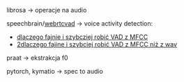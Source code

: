 librosa -> operacje na audio

speechbrain/[webrtcvad](https://pypi.org/project/webrtcvad/) -> voice activity detection: 
- [dlaczego fajnie i szybcziej robić VAD z MFCC](https://ieeexplore.ieee.org/document/6009945)
- [2dlaczego fajine i szybciej robić VAD z MFCC niż z wav](https://www.researchgate.net/publication/228343170_Voice_Activity_Detection_Using_MFCC_Features_and_Support_Vector_Machine)


praat -> ekstrakcja f0

pytorch, kymatio -> spec to audio
